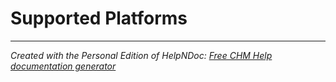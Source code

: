 # Supported Platforms


***
_Created with the Personal Edition of HelpNDoc: [Free CHM Help documentation generator](<https://www.helpndoc.com>)_
